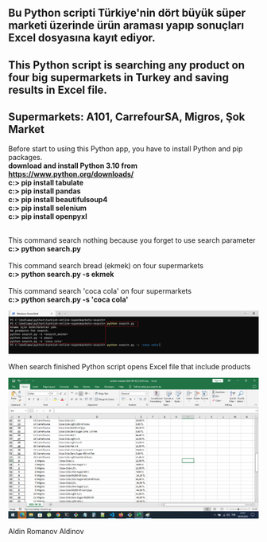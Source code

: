 ## Bu Python scripti Türkiye'nin dört büyük süper marketi üzerinde ürün araması yapıp sonuçları Excel dosyasına kayıt ediyor. 
## This Python script is searching any product on four big supermarkets in Turkey and saving results in Excel file.
## Supermarkets: A101, CarrefourSA, Migros, Şok Market

Before start to using this Python app, you have to install Python and pip packages. <br/>
 **download and install Python 3.10 from https://www.python.org/downloads/** <br/>
 **c:\> pip install tabulate** <br/>
 **c:\> pip install pandas** <br/>
 **c:\> pip install beautifulsoup4** <br/>
 **c:\> pip install selenium** <br/>
 **c:\> pip install openpyxl**<br/><br/>

This command search nothing because you forget to use search parameter  <br/>
 **c:\> python search.py** <br/><br/>
This command search bread (ekmek) on four supermarkets <br/>
 **c:\> python search.py -s ekmek** <br/><br/> 
This command search 'coca cola' on four supermarkets <br/>
 **c:\> python search.py -s 'coca cola'** <br/>

<picture>
    <img alt="Search product on online four Turkish supermarkets" src="https://github.com/apoleptika/turkish-online-supermarkets-search/blob/main/supermarkets-search.png">
</picture>
<br/>

When search finished Python script opens Excel file that include products <br/>

<picture>
    <img alt="Search product on online four Turkish supermarkets and save in Excel file" src="https://github.com/apoleptika/turkish-online-supermarkets-search/blob/main/supermarkets-excel.png">
</picture>

Aldin Romanov Aldinov
